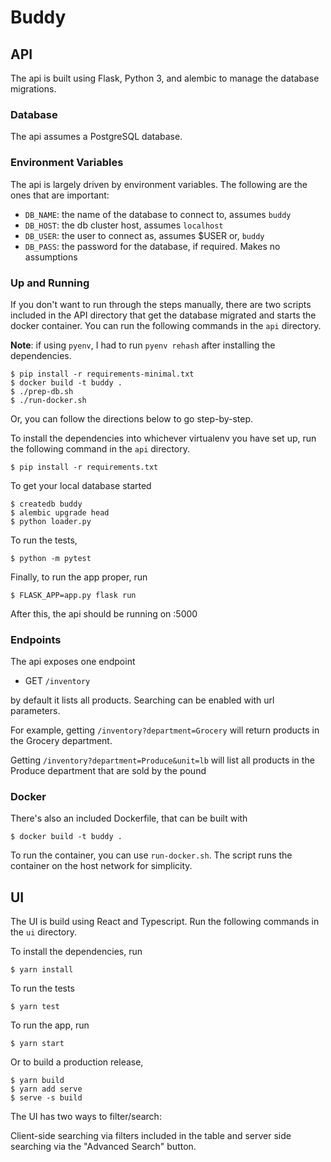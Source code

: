 # Buddy

## API
The api is built using Flask, Python 3, and alembic to manage the database
migrations.

### Database
The api assumes a PostgreSQL database.

### Environment Variables
The api is largely driven by environment variables. The following are the ones
that are important:

* `DB_NAME`: the name of the database to connect to, assumes `buddy`
* `DB_HOST`: the db cluster host, assumes `localhost`
* `DB_USER`: the user to connect as, assumes $USER or, `buddy`
* `DB_PASS`: the password for the database, if required. Makes no assumptions

### Up and Running

If you don't want to run through the steps manually, there are two scripts
included in the API directory that get the database migrated and starts the
docker container. You can run the following commands in the `api` directory.

**Note**: if using `pyenv`, I had to run `pyenv rehash` after installing the
dependencies.

```
$ pip install -r requirements-minimal.txt
$ docker build -t buddy .
$ ./prep-db.sh
$ ./run-docker.sh
```

Or, you can follow the directions below to go step-by-step.

To install the dependencies into whichever virtualenv you have set up, run the
following command in the `api` directory. 

```
$ pip install -r requirements.txt
```

To get your local database started

```
$ createdb buddy
$ alembic upgrade head
$ python loader.py
```

To run the tests,

```
$ python -m pytest
```

Finally, to run the app proper, run

```
$ FLASK_APP=app.py flask run
```

After this, the api should be running on :5000

### Endpoints
The api exposes one endpoint

* GET `/inventory`

by default it lists all products.  Searching can be enabled with url parameters.

For example, getting `/inventory?department=Grocery` will return products in the
Grocery department.

Getting `/inventory?department=Produce&unit=lb` will list all products in the
Produce department that are sold by the pound

### Docker
There's also an included Dockerfile, that can be built with

```
$ docker build -t buddy .
```

To run the container, you can use `run-docker.sh`. The script runs the
container on the host network for simplicity.

## UI
The UI is build using React and Typescript. Run the following commands in the
`ui` directory.

To install the dependencies, run

```
$ yarn install
```

To run the tests

```
$ yarn test
````

To run the app, run

```
$ yarn start
```

Or to build a production release,

```
$ yarn build
$ yarn add serve
$ serve -s build
```

The UI has two ways to filter/search:

Client-side searching via filters included in the table and server side
searching via the "Advanced Search" button.
